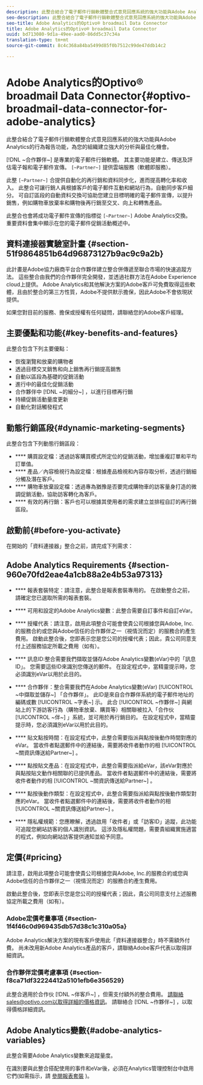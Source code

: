 ```yaml
---
description: 此整合結合了電子郵件行銷軟體整合式意見回應系統的強大功能與Adobe Analytics的行為報告功能，為您的組織建立強大的分析與最佳化機會。
seo-description: 此整合結合了電子郵件行銷軟體整合式意見回應系統的強大功能與Adobe Analytics的行為報告功能，為您的組織建立強大的分析與最佳化機會。
seo-title: Adobe Analytics的Optivo® broadmail Data Connector
title: Adobe Analytics的Optivo® broadmail Data Connector
uuid: bd713080-9d1a-49ee-aad0-86dd5c37c34a
translation-type: tm+mt
source-git-commit: 8c4c368a84ba5499d85f0b7512c99de47ddb14c2

---
```



# Adobe Analytics的Optivo® broadmail Data Connector{#optivo-broadmail-data-connector-for-adobe-analytics}

此整合結合了電子郵件行銷軟體整合式意見回應系統的強大功能與Adobe Analytics的行為報告功能，為您的組織建立強大的分析與最佳化機會。

[!DNL ~合作夥伴~] 是專業的電子郵件行銷軟體。 其主要功能是建立、傳送及評估電子報和電子郵件宣傳。 `[~Partner~]` 提供雲端服務（軟體即服務）。

此整 `[~Partner~]` 合提供自動化的再行銷和資料同步化，進而提高轉化率和收入。 此整合可讓行銷人員根據客戶的電子郵件互動和網站行為，自動同步客戶細分。 可自訂區段的自動資料交換可協助您建立目標明確的電子郵件宣傳，以提升銷售，例如購物車放棄率和購物後再行銷至交叉、向上和轉售產品。

此整合也會將成功電子郵件宣傳的指標從 `[~Partner~]` Adobe Analytics交換。 重要資料會集中顯示在您的電子郵件促銷活動概述中。

## 資料連接器實驗室計畫 {#section-51f9864851b64d96873127b9ac9c9a2b}

此計畫是Adobe協力廠商平台合作夥伴建立整合併傳遞至聯合市場的快速追蹤方法。 這些整合由我們的合作夥伴完全開發，並透過社群方法在Adobe Experience cloud上提供。 Adobe Analytics和其他解決方案的Adobe客戶可免費取得這些軟體，且由於整合的第三方性質，Adobe不提供默示擔保，因此Adobe不會依現狀提供。

如果您對目前的服務、擔保或授權有任何疑問，請聯絡您的Adobe客戶經理。

## 主要優點和功能{#key-benefits-and-features}

此整合包含下列主要優點：

* 恢復瀏覽和放棄的購物者
* 透過目標交叉銷售和向上銷售再行銷提高銷售
* 自動以區段為基礎的促銷活動
* 進行中的最佳化促銷活動
* 合作夥伴中 [!DNL ~的細分~] ，以進行目標再行銷
* 持續促銷活動量度更新
* 自動化對話觸發程式

## 動態行銷區段{#dynamic-marketing-segments}

此整合包含下列動態行銷區段：

* **** 購買設定檔：透過訪客購買模式所定位的促銷活動，增加重複訂單和平均訂單值。
* **** 產品／內容檢視行為設定檔：根據產品檢視和內容存取分析，透過行銷細分觸及潛在客戶。
* **** 購物車放棄設定檔：透過專為猶豫是否要完成購物車的訪客量身打造的微調促銷活動，協助訪客轉化為客戶。
* **** 有效的再行銷：客戶也可以根據其使用者的需求建立並排程自訂的再行銷區段。

## 啟動前{#before-you-activate}

在開始的「資料連接器」整合之前，請完成下列需求：

## Adobe Analytics Requirements {#section-960e70fd2eae4a1cb88a2e4b53a97313}

* **** 報表套裝特定：請注意，此整合是報表套裝專用的。 在啟動整合之前，請確定您已選取所需的報表套裝。
* **** 可用和設定的Adobe Analytics變數：此整合需要自訂事件和自訂eVar。

* **** 授權代表：請注意，啟用此項整合可能會使貴公司根據您與Adobe, Inc.的服務合約或您與Adobe信任的合作夥伴之一（視情況而定）的服務合約產生費用。 啟動此整合後，您即表示您是您公司的授權代表；因此，貴公司同意支付上述服務協定所載之費用（如有）。
* **** 訊息ID:整合需要我們擷取並儲存Adobe Analytics變數(eVar)中的「訊息ID」。 您需要這些ID來識別您傳送的郵件。 在設定程式中，當精靈提示時，您必須識別eVar以用於此目的。
* **** 合作夥伴：整合需要我們在Adobe Analytics變數(eVar) [!UICONTROL ~中擷取並儲存~] 「合作夥伴」。 此ID是來自合作夥伴系統的電子郵件地址的編碼或數 [!UICONTROL ~字表~] 示。 此合 [!UICONTROL ~作夥伴~] 與網站上的下游訪客行為（購物車放棄、購買等）相關聯被拉入「合作伙 [!UICONTROL ~伴~] 」系統，並可用於再行銷目的。 在設定程式中，當精靈提示時，您必須識別eVar以用於此目的。
* **** 貼文點按時間：在設定程式中，此整合需要指派與點按後動作時間對應的eVar。 當收件者點選郵件中的連結後，需要將收件者動作的相 [!UICONTROL ~關資訊傳送給Partner~] 。

* **** 點按貼文產品：在設定程式中，此整合需要指派給eVar，該eVar對應於與點按貼文動作相關聯的已提供產品。 當收件者點選郵件中的連結後，需要將收件者動作的相 [!UICONTROL ~關資訊傳送給Partner~] 。

* **** 點按後動作類型：在設定程式中，此整合需要指派給與點按後動作類型對應的eVar。 當收件者點選郵件中的連結後，需要將收件者動作的相 [!UICONTROL ~關資訊傳送給Partner~] 。

* **** 隱私權規範：您應瞭解，透過啟用「收件者」或「訪客ID」追蹤，此功能可追蹤您網站訪客的個人識別資訊。 這涉及隱私權問題，需要貴組織實施適當的程式，例如向網站訪客提供通知並給予同意。

## 定價{#pricing}

請注意，啟用此項整合可能會使貴公司根據您與Adobe, Inc.的服務合約或您與Adobe信任的合作夥伴之一（視情況而定）的服務合約產生費用。

啟動此整合後，您即表示您是您公司的授權代表；因此，貴公司同意支付上述服務協定所載之費用（如有）。

### Adobe定價考量事項 {#section-1f4f46c0d969435db57d38c1c310a05a}

Adobe Analytics解決方案的現有客戶使用此「資料連接器整合」時不需額外付費。 尚未改用新Adobe Analytics產品的客戶，請聯絡Adobe客戶代表以取得詳細資訊。

### 合作夥伴定價考慮事項 {#section-f8ca71df32224412a5101efb6e356529}

此整合適用於合作伙 [!DNL ~伴客戶~] ，但需支付額外的整合費用。 請聯絡sales@optivo.com以取得詳細的價格資訊。 請聯絡合 [!DNL ~作夥伴~] ，以取得價格詳細資訊。

## Adobe Analytics變數{#adobe-analytics-variables}

此整合需要Adobe Analytics變數來追蹤量度。

在識別要與此整合搭配使用的事件和eVar後，必須在Analytics管理控制台中啟用它們(如需指示，請 [參閱報表套裝](https://docs.adobe.com/content/help/en/analytics/admin/manage-report-suites/report-suites-admin.html) )。
